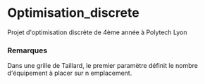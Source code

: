 # Optimisation_discrete
Projet d'optimisation discrète de 4ème année à Polytech Lyon


### Remarques

Dans une grille de Taillard, le premier paramètre définit le nombre d'équipement à placer sur n emplacement.